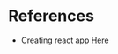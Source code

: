 # References

* Creating react app [Here](https://facebook.github.io/create-react-app/docs/getting-started)